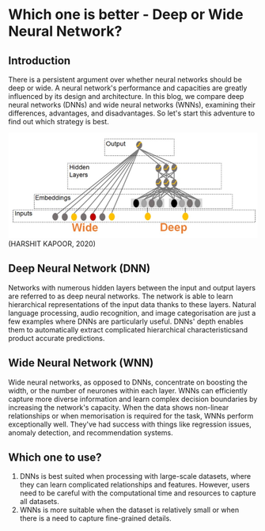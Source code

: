# Which one is better - Deep or Wide Neural Network?

## Introduction
There is a persistent argument over whether neural networks should be deep or wide. A neural network's performance and capacities are greatly influenced by its design and architecture. In this blog, we compare deep neural networks (DNNs) and wide neural networks (WNNs), examining their differences, advantages, and disadvantages. So let's start this adventure to find out which strategy is best.

![DNN VS WNN](../images/DNN.jpg)
                                 (HARSHIT KAPOOR, 2020)


## Deep Neural Network (DNN)
Networks with numerous hidden layers between the input and output layers are referred to as deep neural networks. The network is able to learn hierarchical representations of the input data thanks to these layers. Natural language processing, audio recognition, and image categorisation are just a few examples where DNNs are particularly useful. DNNs' depth enables them to automatically extract complicated hierarchical characteristicsand product accurate predictions.

## Wide Neural Network (WNN)
Wide neural networks, as opposed to DNNs, concentrate on boosting the width, or the number of neurones within each layer. WNNs can efficiently capture more diverse information and learn complex decision boundaries by increasing the network's capacity. When the data shows non-linear relationships or when memorisation is required for the task, WNNs perform exceptionally well. They've had success with things like regression issues, anomaly detection, and recommendation systems.

## Which one to use?
1. DNNs is best suited when processing with large-scale datasets, where they can learn complicated relationships and features. However, users need to be careful with the computational time and resources to capture all datasets. 
2. WNNs is more suitable when the dataset is relatively small or when there is a need to capture fine-grained details.

